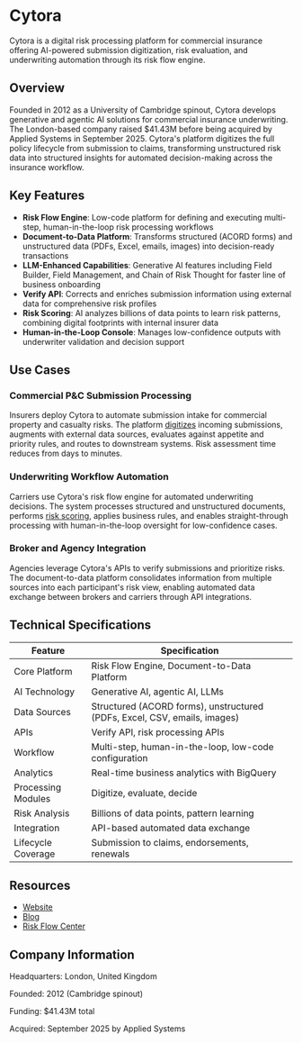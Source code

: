 # Cytora

Cytora is a digital risk processing platform for commercial insurance offering AI-powered submission digitization, risk evaluation, and underwriting automation through its risk flow engine.

## Overview

Founded in 2012 as a University of Cambridge spinout, Cytora develops generative and agentic AI solutions for commercial insurance underwriting. The London-based company raised $41.43M before being acquired by Applied Systems in September 2025. Cytora's platform digitizes the full policy lifecycle from submission to claims, transforming unstructured risk data into structured insights for automated decision-making across the insurance workflow.

## Key Features

- **Risk Flow Engine**: Low-code platform for defining and executing multi-step, human-in-the-loop risk processing workflows
- **Document-to-Data Platform**: Transforms structured (ACORD forms) and unstructured data (PDFs, Excel, emails, images) into decision-ready transactions
- **LLM-Enhanced Capabilities**: Generative AI features including Field Builder, Field Management, and Chain of Risk Thought for faster line of business onboarding
- **Verify API**: Corrects and enriches submission information using external data for comprehensive risk profiles
- **Risk Scoring**: AI analyzes billions of data points to learn risk patterns, combining digital footprints with internal insurer data
- **Human-in-the-Loop Console**: Manages low-confidence outputs with underwriter validation and decision support

## Use Cases

### Commercial P&C Submission Processing
Insurers deploy Cytora to automate submission intake for commercial property and casualty risks. The platform [digitizes](../../capabilities/extraction/index.md) incoming submissions, augments with external data sources, evaluates against appetite and priority rules, and routes to downstream systems. Risk assessment time reduces from days to minutes.

### Underwriting Workflow Automation
Carriers use Cytora's risk flow engine for automated underwriting decisions. The system processes structured and unstructured documents, performs [risk scoring](../../capabilities/document-understanding/index.md), applies business rules, and enables straight-through processing with human-in-the-loop oversight for low-confidence cases.

### Broker and Agency Integration
Agencies leverage Cytora's APIs to verify submissions and prioritize risks. The document-to-data platform consolidates information from multiple sources into each participant's risk view, enabling automated data exchange between brokers and carriers through API integrations.

## Technical Specifications

| Feature | Specification |
|---------|---------------|
| Core Platform | Risk Flow Engine, Document-to-Data Platform |
| AI Technology | Generative AI, agentic AI, LLMs |
| Data Sources | Structured (ACORD forms), unstructured (PDFs, Excel, CSV, emails, images) |
| APIs | Verify API, risk processing APIs |
| Workflow | Multi-step, human-in-the-loop, low-code configuration |
| Analytics | Real-time business analytics with BigQuery |
| Processing Modules | Digitize, evaluate, decide |
| Risk Analysis | Billions of data points, pattern learning |
| Integration | API-based automated data exchange |
| Lifecycle Coverage | Submission to claims, endorsements, renewals |

## Resources

- [Website](https://www.cytora.com/)
- [Blog](https://www.cytora.com/blog/)
- [Risk Flow Center](https://www.cytora.com/risk-flow-center/)

## Company Information

Headquarters: London, United Kingdom

Founded: 2012 (Cambridge spinout)

Funding: $41.43M total

Acquired: September 2025 by Applied Systems
